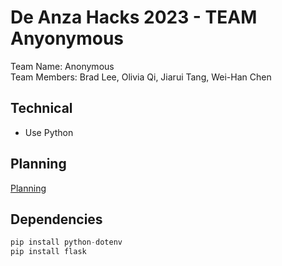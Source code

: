 # De Anza Hacks 2023 - TEAM Anyonymous
Team Name: Anonymous  
Team Members: Brad Lee, Olivia Qi, Jiarui Tang, Wei-Han Chen

## Technical

* Use Python

## Planning

[Planning](/Docs/planning.md)

## Dependencies

```python
pip install python-dotenv
pip install flask
```
